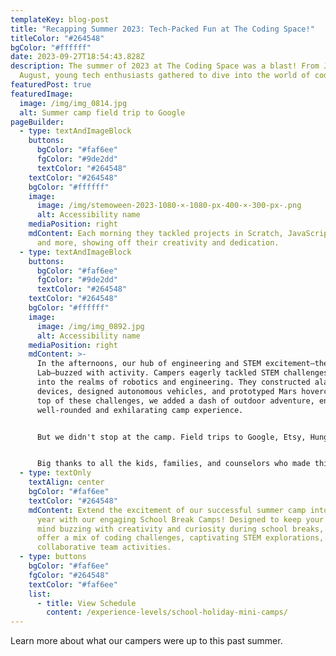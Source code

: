 ```yaml
---
templateKey: blog-post
title: "Recapping Summer 2023: Tech-Packed Fun at The Coding Space!"
titleColor: "#264548"
bgColor: "#ffffff"
date: 2023-09-27T18:54:43.828Z
description: The summer of 2023 at The Coding Space was a blast! From June to
  August, young tech enthusiasts gathered to dive into the world of coding.
featuredPost: true
featuredImage:
  image: /img/img_0814.jpg
  alt: Summer camp field trip to Google
pageBuilder:
  - type: textAndImageBlock
    buttons:
      bgColor: "#faf6ee"
      fgColor: "#9de2dd"
      textColor: "#264548"
    textColor: "#264548"
    bgColor: "#ffffff"
    image:
      image: /img/stemoween-2023-1080-×-1080-px-400-×-300-px-.png
      alt: Accessibility name
    mediaPosition: right
    mdContent: E﻿ach morning they tackled projects in Scratch, JavaScript, Python,
      and more, showing off their creativity and dedication.
  - type: textAndImageBlock
    buttons:
      bgColor: "#faf6ee"
      fgColor: "#9de2dd"
      textColor: "#264548"
    textColor: "#264548"
    bgColor: "#ffffff"
    image:
      image: /img/img_0892.jpg
      alt: Accessibility name
    mediaPosition: right
    mdContent: >-
      In the afternoons, our hub of engineering and STEM excitement—the Lift Off
      Lab—buzzed with activity. Campers eagerly tackled STEM challenges, delving
      into the realms of robotics and engineering. They constructed alarm
      devices, designed autonomous vehicles, and prototyped Mars hovercrafts. On
      top of these challenges, we added a dash of outdoor adventure, ensuring a
      well-rounded and exhilarating camp experience. 


      But we didn't stop at the camp. Field trips to Google, Etsy, Hungryroot, and Samsung gave campers a taste of the real tech world. And for the high schoolers, we introduced The Coding Space Academy, a thrilling two-week program that concluded with a spectacular capstone project showcase.


      Big thanks to all the kids, families, and counselors who made this summer memorable. We're already looking forward to next year for more coding fun!
  - type: textOnly
    textAlign: center
    bgColor: "#faf6ee"
    textColor: "#264548"
    mdContent: Extend the excitement of our successful summer camp into the school
      year with our engaging School Break Camps! Designed to keep your child's
      mind buzzing with creativity and curiosity during school breaks, our camps
      offer a mix of coding challenges, captivating STEM explorations, and
      collaborative team activities.
  - type: buttons
    bgColor: "#faf6ee"
    fgColor: "#264548"
    textColor: "#faf6ee"
    list:
      - title: View Schedule
        content: /experience-levels/school-holiday-mini-camps/
---
```

Learn more about what our campers were up to this past summer.